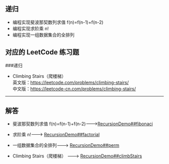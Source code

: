 ## 递归
- 编程实现斐波那契数列求值 f(n)=f(n-1)+f(n-2)
- 编程实现求阶乘 n!
- 编程实现一组数据集合的全排列

## 对应的 LeetCode 练习题
###递归
 -  Climbing Stairs（爬楼梯）    
英文版：https://leetcode.com/problems/climbing-stairs/  
中文版：https://leetcode-cn.com/problems/climbing-stairs/   

-----
## 解答
-   斐波那契数列求值 f(n)=f(n-1)+f(n-2)--->[RecursionDemo##fibonaci](https://github.com/GavinAlison/leetcode/tree/master/algorithm/src/main/java/com/alison/RecursionDemo.java)
-   求阶乘 n!---> [RecursionDemo##factorial](https://github.com/GavinAlison/leetcode/tree/master/algorithm/src/main/java/com/alison/RecursionDemo.java)
-   一组数据集合的全排列---> [RecursionDemo##perm](https://github.com/GavinAlison/leetcode/tree/master/algorithm/src/main/java/com/alison/RecursionDemo.java)

-  Climbing Stairs（爬楼梯）  --->  [RecursionDemo##climbStairs]()


